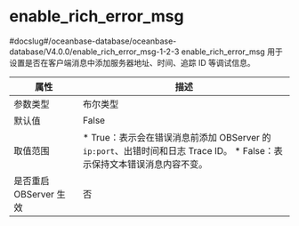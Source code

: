 enable_rich_error_msg 
==========================================
#docslug#/oceanbase-database/oceanbase-database/V4.0.0/enable_rich_error_msg-1-2-3
enable_rich_error_msg 用于设置是否在客户端消息中添加服务器地址、时间、追踪 ID 等调试信息。


|      **属性**      |                                                                                  **描述**                                                                                   |
|------------------|---------------------------------------------------------------------------------------------------------------------------------------------------------------------------|
| 参数类型             | 布尔类型                                                                                                                                                                      |
| 默认值              | False                                                                                                                                                                     |
| 取值范围             | * True：表示会在错误消息前添加 OBServer 的 `ip:port`、出错时间和日志 Trace ID。   * False：表示保持文本错误消息内容不变。    |
| 是否重启 OBServer 生效 | 否                                                                                                                                                                         |


